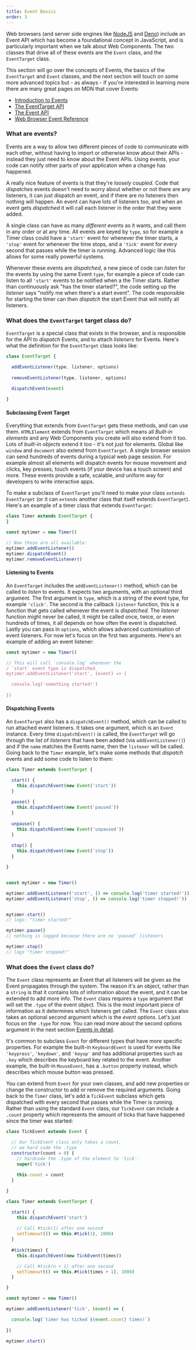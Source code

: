 ```yaml
---
title: Event Basics
order: 3
---
```


Web browsers (and server side engines like [NodeJS][node] and [Deno][deno]) include an Event API which has become a
foundational concept in JavaScript, and is particularly important when we talk about Web Components. The two classes
that drive all of these events are the `Event` class, and the `EventTarget` class.

This section will go over the concepts of Events, the basics of the `EventTarget` and `Event` classes, and the next
section will touch on some more advanced topics but - as always - if you're interested in learning more there are
many great pages on MDN that cover Events:

 - [Introduction to Events](https://developer.mozilla.org/en-US/docs/Learn/JavaScript/Building_blocks/Events)
 - [The EventTarget API](https://developer.mozilla.org/en-US/docs/Web/API/EventTarget)
 - [The Event API](https://developer.mozilla.org/en-US/docs/Web/API/Event)
 - [Web Browser Event Reference](https://developer.mozilla.org/en-US/docs/Web/Events)

[node]: https://nodejs.org/en/
[deno]: https://deno.land/

### What are events?

Events are a way to allow two different pieces of code to communicate with each other, without having to import or
otherwise know about their APIs - instead they just need to know about the Event APIs. Using events, your code can
notify other parts of your applicaton when a change has happened.

A really nice feature of events is that they're _loosely coupled_. Code that _dispatches_ events doesn't need to
worry about whether or not there are any listeners, it can just dispatch an event, and if there are no listeners then
nothing will happen. An event can have lots of listeners too, and when an event gets _dispatched_ it will call each
listener in the order that they were added.

A single class can have as many _different_ events as it wants, and call them in any order or at any time. All events
are keyed by `type`, so for example a Timer class could have a `'start'` event for whenever the timer starts, a
`'stop'` event for whenever the time stops, and a `'tick'` event for every second that passes while the timer is
running. Advanced logic like this allows for some really powerful systems.

Whenever these events are _dispatched_, a new piece of code can _listen_ for the events by using the same Event
`type`, for example a piece of code can listen to all `'start'` events to be notified when a the Timer starts. Rather
than continuously ask "has the timer started?", the code setting up the _listener_ says "notify me when there's a
start event". The code responsible for starting the timer can then _dispatch_ the start Event that will notify all
listeners.

### What does the `EventTarget` target class do?

`EventTarget` is a special class that exists in the browser, and is responsible for the API to _dispatch_ Events, and
to attach _listeners_ for Events. Here's what the definition for the `EventTarget` class looks like:

```js
class EventTarget {

  addEventListener(type, listener, options)
  
  removeEventListener(type, listener, options)
  
  dispatchEvent(event)

}
```

#### Subclassing Event Target

Everything that extends from `EventTarget` gets these methods, and can use them. `HTMLElement` extends from
`EventTarget` which means all _Built-in elements_ and any Web Components you create will also extend from it too. Lots
of _built-in objects_ extend it too - it's not just for elements. Global like `window` and `document` also extend from
`EventTarget`. A single browser session can send hundreds of events during a typical web page session. For example almost
all elements will dispatch events for mouse movement and clicks, key presses, touch events (if your device has a touch
screen) and more. These events provide a safe, scalable, and uniform way for developers to write interactive apps.

To make a subclass of `EventTarget` you'll need to make your class `extends EventTarget` (or it can `extends` another class
that itself extends `EventTarget`). Here's an example of a timer class that extends `EventTarget`:

```js
class Timer extends EventTarget {
}

const mytimer = new Timer()

// Now these are all available:
mytimer.addEventListener()
mytimer.dispatchEvent()
mytimer.removeEventListener()
```

#### Listening to Events

An `EventTarget` includes the `addEventListener()` method, which can be called to _listen_ to events. It expects two
arguments, with an optional third argument. The first argument is `type`, which is a string of the event type, for example `'click'`. The second is the callback `listener` function, this is a function that gets called whenever the event is
_dispatched_. The _listener_ function might never be called, it might be called once, twice, or even hundreds of times,
it all depends on how often the event is dispatched. Lastly you can pass in `options`, which allows advanced customisation
of event listeners. For now let's focus on the first two arguments. Here's an example of adding an event listener:

```js
const mytimer = new Timer()

// This will call `console.log` whenever the
/ `start` event type is dispatched
mytimer.addEventListener('start', (event) => {

  console.log('something started!')
  
})
```

#### Dispatching Events

An `EventTarget` also has a `dispatchEvent()` method, which can be called to run attached event listeners. It takes
one argument, which is an `Event` instance. Every time `dispatchEvent()` is called, the `EventTarget` will go through
the list of _listeners_ that have been added (via `addEventListener()`) and if the `name` matches the Events name,
then the `listener` will be called. Going back to the `Timer` example, let's make some methods that _dispatch_ events
and add some code to listen to them:


```js
class Timer extends EventTarget {

  start() {
    this.dispatchEvent(new Event('start'))
  }
  
  pause() {
    this.dispatchEvent(new Event('paused'))
  }
  
  unpause() {
    this.dispatchEvent(new Event('unpaused'))
  }
  
  stop() {
    this.dispatchEvent(new Event('stop'))
  }

}


const mytimer = new Timer()

mytimer.addEventListener('start', () => console.log('timer started!'))
mytimer.addEventListener('stop', () => console.log('timer stopped!'))


mytimer.start()
// logs: "timer started!"

mytimer.pause()
// nothing is logged because there are no 'paused' listeners

mytimer.stop()
// logs "timer stopped!"
```

### What does the `Event` class do?

The `Event` class represents an Event that all listeners will be given as the Event propagates through the system.
The reason it's an object, rather than a `string` is that it contains lots of information about the event, and it
can be extended to add more info. The `Event` class requires a `type` argument that will set the `.type` of the event
object. This is the most important piece of information as it determines which listeners get called. The `Event`
class also takes an optional second argument which is the _event options_. Let's just focus on the `.type` for now.
You can read more about the second options argument in the next section [Events in detail][events-in-detail].

[events-in-detail]: /learn/javascript/events-in-detail

It's common to subclass `Event` for different types that have more specific properties. For example the built-in
`KeyboardEvent` is used for events like `'keypress'`, `'keydown'`, and `'keyup'` and has additional properties
such as `.key` which describes the keyboard key related to the event. Another example, the built-in `MouseEvent`, has
a `.button` property instead, which describes which mouse button was pressed.

You can extend from `Event` for your own classes, and add new properties or change the constructor to add or remove
the required arguments. Going back to the `Timer` class, let's add a `TickEvent` subclass which gets dispatched with
every second that passes while the Timer is running. Rather than using the standard `Event` class, our `TickEvent`
can include a `.count` property which represents the amount of ticks that have happened since the timer was started:

```js
class TickEvent extends Event {

  // Our TickEvent class only takes a count,
  // we hard code the .type
  constructor(count = 0) {
    // hardcode the .type of the element to 'tick'.
    super('tick') 
    
    this.count = count
  }

}

class Timer extends EventTarget {

  start() {
    this.dispatchEvent('start')
    
    // Call #tick(1) after one second
    setTimeout(() => this.#tick(1), 1000)
  }
  
  #tick(times) {
    this.dispatchEvent(new TickEvent(times))

    // Call #tick(n + 1) after one second    
    setTimeout(() => this.#tick(times + 1), 1000)
  }

}

const mytimer = new Timer()

mytimer.addEventListener('tick', (event) => {

  console.log(`timer has ticked ${event.count} times!`)
  
})

mytimer.start()
```
